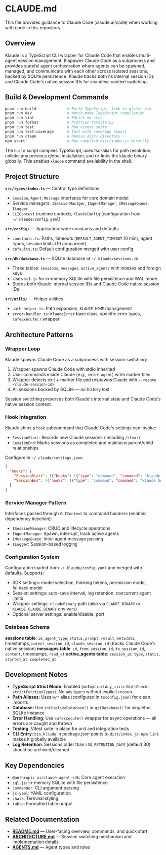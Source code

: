 # CLAUDE.md

This file provides guidance to Claude Code (claude.ai/code) when working with code in this repository.

## Overview

Klaude is a TypeScript CLI wrapper for Claude Code that enables multi-agent session management. It spawns Claude Code as a subprocess and provides stateful agent orchestration where agents can be spawned, managed, and communicate with each other across isolated sessions, backed by SQLite persistence. Klaude tracks both its internal session IDs and Claude Code's native session IDs for seamless context switching.

## Build & Development Commands

```bash
pnpm run build              # Build TypeScript, link to global bin
pnpm run dev                # Watch-mode TypeScript compilation
pnpm run lint               # ESLint on src/
pnpm run format             # Prettier formatting
pnpm run test               # Run vitest suite
pnpm run test:coverage      # Test with coverage report
pnpm run clean              # Remove dist/ directory
npm start                   # Run compiled dist/index.js directly
```

The `build` script compiles TypeScript, uses tsc-alias for path resolution, unlinks any previous global installation, and re-links the klaude binary globally. This enables `klaude` command availability in the shell.

## Project Structure

**`src/types/index.ts`** — Central type definitions
- `Session`, `Agent`, `Message` interfaces for core domain model
- Service managers: `ISessionManager`, `IAgentManager`, `IMessageQueue`, `ILogger`
- `CLIContext` (runtime context), `KlaudeConfig` (configuration from `~/.klaude/config.yaml`)

**`src/config/`** — Application-wide constants and defaults
- `constants.ts`: Paths, timeouts (`DEFAULT_AGENT_TIMEOUT` 10 min), agent types, session limits (10 concurrent)
- `defaults.ts`: Default configuration merged with user config

**`src/db/database.ts`** — SQLite database at `~/.klaude/sessions.db`
- Three tables: `sessions`, `messages`, `active_agents` with indexes and foreign keys
- Uses `sql.js` for in-memory SQLite with file persistence and WAL mode
- Stores both Klaude internal session IDs and Claude Code native session IDs

**`src/utils/`** — Helper utilities
- `path-helper.ts`: Path expansion, `KLAUDE_HOME` management
- `error-handler.ts`: `KlaudeError` base class, specific error types, `safeExecute()` wrapper

## Architecture Patterns

### Wrapper Loop

Klaude spawns Claude Code as a subprocess with session switching:
1. Wrapper spawns Claude Code with stdio inherited
2. User commands inside Claude (e.g., `enter-agent`) write marker files
3. Wrapper detects exit + marker file and respawns Claude with `--resume <claude-session-id>`
4. All sessions backed by SQLite — no history lost

Session switching preserves both Klaude's internal state and Claude Code's native session context.

### Hook Integration

Klaude ships a `hook` subcommand that Claude Code's settings can invoke:
- `SessionStart`: Records new Claude sessions (including `/clear`)
- `SessionEnd`: Marks sessions as completed and maintains parent/child relationships

Configure in `~/.claude/settings.json`:
```json
{
  "hooks": {
    "SessionStart": [{"hooks": [{"type": "command", "command": "klaude hook session-start"}]}],
    "SessionEnd": [{"hooks": [{"type": "command", "command": "klaude hook session-end"}]}]
  }
}
```

### Service Manager Pattern

Interfaces passed through `CLIContext` to command handlers (enables dependency injection):
- `ISessionManager`: CRUD and lifecycle operations
- `IAgentManager`: Spawn, interrupt, track active agents
- `IMessageQueue`: Inter-agent message passing
- `ILogger`: Session-based logging

### Configuration System

Configuration loaded from `~/.klaude/config.yaml` and merged with defaults. Supports:
- SDK settings: model selection, thinking tokens, permission mode, fallback model
- Session settings: auto-save interval, log retention, concurrent agent limits
- Wrapper settings: `claudeBinary` path (also via `CLAUDE_BINARY` or `KLAUDE_CLAUDE_BINARY` env vars)
- Optional server settings: enable/disable, port

### Database Schema

**sessions table**: `id`, `agent_type`, `status`, `prompt`, `result`, `metadata`, timestamps, `parent_session_id`, `claude_session_id` (tracks Claude Code's native session)
**messages table**: `id`, `from_session_id`, `to_session_id`, `content`, timestamps, `read_at`
**active_agents table**: `session_id`, `type`, `status`, `started_at`, `completed_at`

## Development Notes

- **TypeScript Strict Mode**: Enabled (`noImplicitAny`, `strictNullChecks`, `strictFunctionTypes`). No `any` types without explicit reason.
- **Path Aliases**: Uses `@/*` alias (configured in `tsconfig.json`) for clean imports
- **Database**: Use `initializeDatabase()` or `getDatabase()` for singleton SQLite instance
- **Error Handling**: Use `safeExecute()` wrapper for async operations — all errors are caught and thrown
- **Testing**: Vitest suite in place for unit and integration tests
- **CLI Entry**: `bin.klaude` in package.json points to `dist/index.js`; `npm link` makes it globally available
- **Log Retention**: Sessions older than `LOG_RETENTION_DAYS` (default 30) should be archived/cleaned

## Key Dependencies

- `@anthropic-ai/claude-agent-sdk`: Core agent execution
- `sql.js`: In-memory SQLite with file persistence
- `commander`: CLI argument parsing
- `js-yaml`: YAML configuration
- `chalk`: Terminal styling
- `table`: Formatted table output

## Related Documentation

- **[README.md](./README.md)** — User-facing overview, commands, and quick start
- **[ARCHITECTURE.md](./ARCHITECTURE.md)** — Session switching mechanism and implementation details
- **[AGENTS.md](./AGENTS.md)** — Agent types and roles
